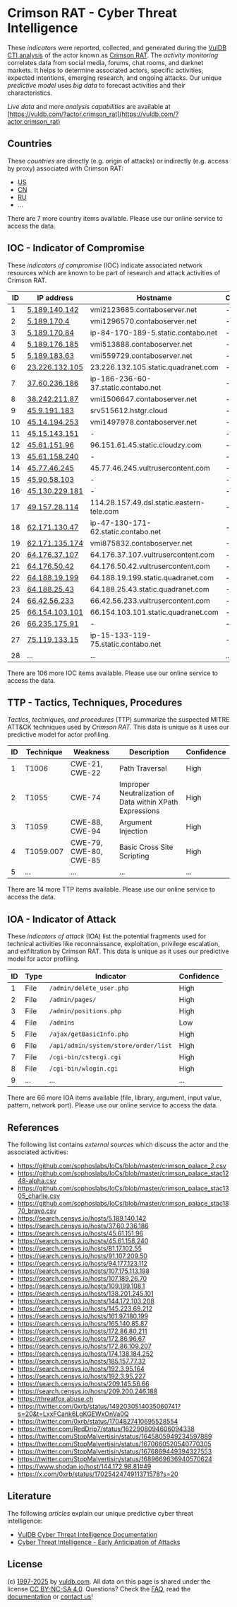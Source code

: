 # Crimson RAT - Cyber Threat Intelligence

These _indicators_ were reported, collected, and generated during the [VulDB CTI analysis](https://vuldb.com/?kb.cti) of the actor known as [Crimson RAT](https://vuldb.com/?actor.crimson_rat). The _activity monitoring_ correlates data from social media, forums, chat rooms, and darknet markets. It helps to determine associated actors, specific activities, expected intentions, emerging research, and ongoing attacks. Our unique _predictive model_ uses _big data_ to forecast activities and their characteristics.

_Live data_ and more _analysis capabilities_ are available at [https://vuldb.com/?actor.crimson_rat](https://vuldb.com/?actor.crimson_rat)

## Countries

These _countries_ are directly (e.g. origin of attacks) or indirectly (e.g. access by proxy) associated with Crimson RAT:

* [US](https://vuldb.com/?country.us)
* [CN](https://vuldb.com/?country.cn)
* [RU](https://vuldb.com/?country.ru)
* ...

There are 7 more country items available. Please use our online service to access the data.

## IOC - Indicator of Compromise

These _indicators of compromise_ (IOC) indicate associated network resources which are known to be part of research and attack activities of Crimson RAT.

ID | IP address | Hostname | Campaign | Confidence
-- | ---------- | -------- | -------- | ----------
1 | [5.189.140.142](https://vuldb.com/?ip.5.189.140.142) | vmi2123685.contaboserver.net | - | High
2 | [5.189.170.4](https://vuldb.com/?ip.5.189.170.4) | vmi1296570.contaboserver.net | - | High
3 | [5.189.170.84](https://vuldb.com/?ip.5.189.170.84) | ip-84-170-189-5.static.contabo.net | - | High
4 | [5.189.176.185](https://vuldb.com/?ip.5.189.176.185) | vmi513888.contaboserver.net | - | High
5 | [5.189.183.63](https://vuldb.com/?ip.5.189.183.63) | vmi559729.contaboserver.net | - | High
6 | [23.226.132.105](https://vuldb.com/?ip.23.226.132.105) | 23.226.132.105.static.quadranet.com | - | High
7 | [37.60.236.186](https://vuldb.com/?ip.37.60.236.186) | ip-186-236-60-37.static.contabo.net | - | High
8 | [38.242.211.87](https://vuldb.com/?ip.38.242.211.87) | vmi1506647.contaboserver.net | - | High
9 | [45.9.191.183](https://vuldb.com/?ip.45.9.191.183) | srv515612.hstgr.cloud | - | High
10 | [45.14.194.253](https://vuldb.com/?ip.45.14.194.253) | vmi1497978.contaboserver.net | - | High
11 | [45.15.143.151](https://vuldb.com/?ip.45.15.143.151) | - | - | High
12 | [45.61.151.96](https://vuldb.com/?ip.45.61.151.96) | 96.151.61.45.static.cloudzy.com | - | High
13 | [45.61.158.240](https://vuldb.com/?ip.45.61.158.240) | - | - | High
14 | [45.77.46.245](https://vuldb.com/?ip.45.77.46.245) | 45.77.46.245.vultrusercontent.com | - | Medium
15 | [45.90.58.103](https://vuldb.com/?ip.45.90.58.103) | - | - | High
16 | [45.130.229.181](https://vuldb.com/?ip.45.130.229.181) | - | - | High
17 | [49.157.28.114](https://vuldb.com/?ip.49.157.28.114) | 114.28.157.49.dsl.static.eastern-tele.com | - | High
18 | [62.171.130.47](https://vuldb.com/?ip.62.171.130.47) | ip-47-130-171-62.static.contabo.net | - | High
19 | [62.171.135.174](https://vuldb.com/?ip.62.171.135.174) | vmi875832.contaboserver.net | - | High
20 | [64.176.37.107](https://vuldb.com/?ip.64.176.37.107) | 64.176.37.107.vultrusercontent.com | - | Medium
21 | [64.176.50.42](https://vuldb.com/?ip.64.176.50.42) | 64.176.50.42.vultrusercontent.com | - | Medium
22 | [64.188.19.199](https://vuldb.com/?ip.64.188.19.199) | 64.188.19.199.static.quadranet.com | - | High
23 | [64.188.25.43](https://vuldb.com/?ip.64.188.25.43) | 64.188.25.43.static.quadranet.com | - | High
24 | [66.42.56.233](https://vuldb.com/?ip.66.42.56.233) | 66.42.56.233.vultrusercontent.com | - | Medium
25 | [66.154.103.101](https://vuldb.com/?ip.66.154.103.101) | 66.154.103.101.static.quadranet.com | - | High
26 | [66.235.175.91](https://vuldb.com/?ip.66.235.175.91) | - | - | High
27 | [75.119.133.15](https://vuldb.com/?ip.75.119.133.15) | ip-15-133-119-75.static.contabo.net | - | High
28 | ... | ... | ... | ...

There are 106 more IOC items available. Please use our online service to access the data.

## TTP - Tactics, Techniques, Procedures

_Tactics, techniques, and procedures_ (TTP) summarize the suspected MITRE ATT&CK techniques used by _Crimson RAT_. This data is unique as it uses our predictive model for actor profiling.

ID | Technique | Weakness | Description | Confidence
-- | --------- | -------- | ----------- | ----------
1 | T1006 | CWE-21, CWE-22 | Path Traversal | High
2 | T1055 | CWE-74 | Improper Neutralization of Data within XPath Expressions | High
3 | T1059 | CWE-88, CWE-94 | Argument Injection | High
4 | T1059.007 | CWE-79, CWE-80, CWE-85 | Basic Cross Site Scripting | High
5 | ... | ... | ... | ...

There are 14 more TTP items available. Please use our online service to access the data.

## IOA - Indicator of Attack

These _indicators of attack_ (IOA) list the potential fragments used for technical activities like reconnaissance, exploitation, privilege escalation, and exfiltration by Crimson RAT. This data is unique as it uses our predictive model for actor profiling.

ID | Type | Indicator | Confidence
-- | ---- | --------- | ----------
1 | File | `/admin/delete_user.php` | High
2 | File | `/admin/pages/` | High
3 | File | `/admin/positions.php` | High
4 | File | `/admins` | Low
5 | File | `/ajax/getBasicInfo.php` | High
6 | File | `/api/admin/system/store/order/list` | High
7 | File | `/cgi-bin/cstecgi.cgi` | High
8 | File | `/cgi-bin/wlogin.cgi` | High
9 | ... | ... | ...

There are 66 more IOA items available (file, library, argument, input value, pattern, network port). Please use our online service to access the data.

## References

The following list contains _external sources_ which discuss the actor and the associated activities:

* https://github.com/sophoslabs/IoCs/blob/master/crimson_palace_2.csv
* https://github.com/sophoslabs/IoCs/blob/master/crimson_palace_stac1248-alpha.csv
* https://github.com/sophoslabs/IoCs/blob/master/crimson_palace_stac1305_charlie.csv
* https://github.com/sophoslabs/IoCs/blob/master/crimson_palace_stac1870_bravo.csv
* https://search.censys.io/hosts/5.189.140.142
* https://search.censys.io/hosts/37.60.236.186
* https://search.censys.io/hosts/45.61.151.96
* https://search.censys.io/hosts/45.61.158.240
* https://search.censys.io/hosts/81.17.102.55
* https://search.censys.io/hosts/91.107.209.50
* https://search.censys.io/hosts/94.177.123.112
* https://search.censys.io/hosts/107.175.113.198
* https://search.censys.io/hosts/107.189.26.70
* https://search.censys.io/hosts/109.199.108.1
* https://search.censys.io/hosts/138.201.245.101
* https://search.censys.io/hosts/144.172.103.208
* https://search.censys.io/hosts/145.223.69.212
* https://search.censys.io/hosts/161.97.180.199
* https://search.censys.io/hosts/165.140.85.87
* https://search.censys.io/hosts/172.86.80.211
* https://search.censys.io/hosts/172.86.96.67
* https://search.censys.io/hosts/172.86.109.207
* https://search.censys.io/hosts/174.138.184.252
* https://search.censys.io/hosts/185.157.77.32
* https://search.censys.io/hosts/192.3.95.164
* https://search.censys.io/hosts/192.3.95.227
* https://search.censys.io/hosts/209.145.56.66
* https://search.censys.io/hosts/209.200.246.188
* https://threatfox.abuse.ch
* https://twitter.com/0xrb/status/1492030514035060741?s=20&t=LxxFCank6LgKGEWxOnVa0Q
* https://twitter.com/0xrb/status/1704827410695528554
* https://twitter.com/RedDrip7/status/1622908094606094338
* https://twitter.com/StopMalvertisin/status/1645805949234597889
* https://twitter.com/StopMalvertisin/status/1670660520540770305
* https://twitter.com/StopMalvertisin/status/1676869449394327553
* https://twitter.com/StopMalvertisin/status/1689669636940570624
* https://www.shodan.io/host/144.172.98.81#49
* https://x.com/0xrb/status/1702542474911371578?s=20

## Literature

The following _articles_ explain our unique predictive cyber threat intelligence:

* [VulDB Cyber Threat Intelligence Documentation](https://vuldb.com/?kb.cti)
* [Cyber Threat Intelligence - Early Anticipation of Attacks](https://www.scip.ch/en/?labs.20201022)

## License

(c) [1997-2025](https://vuldb.com/?kb.changelog) by [vuldb.com](https://vuldb.com/?kb.about). All data on this page is shared under the license [CC BY-NC-SA 4.0](https://creativecommons.org/licenses/by-nc-sa/4.0/). Questions? Check the [FAQ](https://vuldb.com/?kb.faq), read the [documentation](https://vuldb.com/?kb) or [contact us](https://vuldb.com/?contact)!
